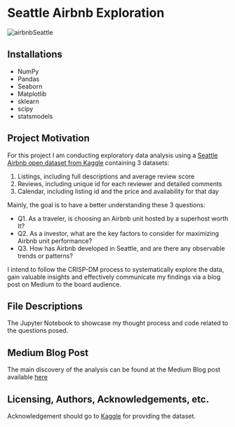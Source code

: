 # Seattle Airbnb Exploration

![airbnbSeattle](https://a0.muscache.com/im/pictures/b2ef8095-a2d7-4ef0-b757-55f42e012259.jpg?im_w=1680)

## Installations
 - NumPy
 - Pandas
 - Seaborn
 - Matplotlib
 - sklearn
 - scipy
 - statsmodels
 

## Project Motivation
For this project I am conducting exploratory data analysis using a [Seattle Airbnb open dataset from Kaggle](https://www.kaggle.com/datasets/airbnb/seattle) containing 3 datasets:  
 1. Listings, including full descriptions and average review score   
 2. Reviews, including unique id for each reviewer and detailed comments  
 3. Calendar, including listing id and the price and availability for that day 

Mainly, the goal is to have a better understanding these 3 questions:  

 - Q1. As a traveler, is choosing an Airbnb unit hosted by a superhost worth It?
 - Q2. As a investor, what are the key factors to consider for maximizing Airbnb unit performance? 
 - Q3. How has Airbnb developed in Seattle, and are there any observable trends or patterns?

I intend to follow the CRISP-DM process to systematically explore the data, gain valuable insights and effectively communicate my findings via a blog post on Medium to the board audience.

## File Descriptions
The Jupyter Notebook to showcase my thought process and code related to the questions posed. 

## Medium Blog Post 
The main discovery of the analysis can be found at the Medium Blog post available [here]()

## Licensing, Authors, Acknowledgements, etc.
Acknowledgement should go to [Kaggle](https://www.kaggle.com/datasets/airbnb/seattle) for providing the dataset.

